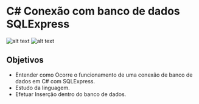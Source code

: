 # C# Conexão com banco de dados SQLExpress

![alt text](https://www.demorodavel.com/wp-content/uploads/2019/09/csharp-e7b8fcd4ce-300x300.png)
![alt text](https://encrypted-tbn0.gstatic.com/images?q=tbn:ANd9GcTZY3HCw-sW4s3GLb77bw2L7PwiFHY_G3h5FkS8zHPY2wfDvLCyTFZL1vm6OhPZ7K0dM_s&usqp=CAU)

## Objetivos

* Entender como Ocorre o funcionamento de uma conexão de banco de dados em C# com SQLExpress.
* Estudo da linguagem.
* Efetuar Inserção dentro do banco de dados.
